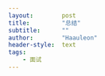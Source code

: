 ```yaml
---
layout:        post
title:         "总结"
subtitle:      ""
author:        "Haauleon"
header-style:  text
tags:
    - 面试
---
```


